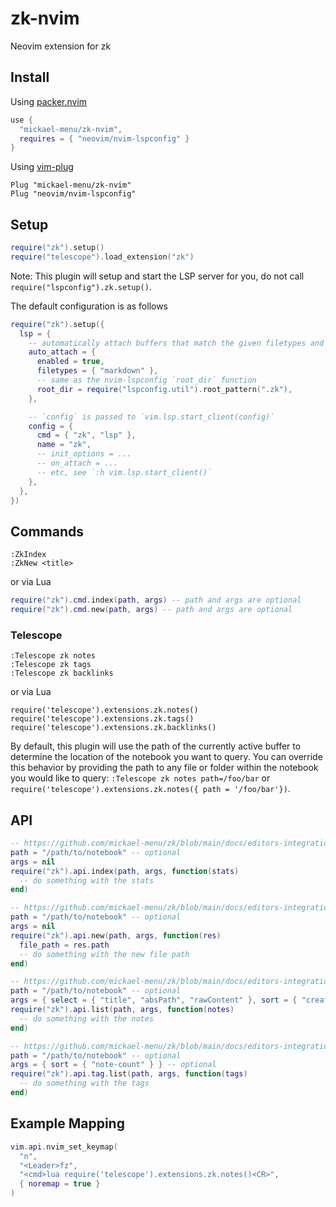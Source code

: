 # zk-nvim
Neovim extension for zk

## Install

Using [packer.nvim](https://github.com/wbthomason/packer.nvim)
```lua
use {
  "mickael-menu/zk-nvim",
  requires = { "neovim/nvim-lspconfig" }
}
```

Using [vim-plug](https://github.com/junegunn/vim-plug)
```viml
Plug "mickael-menu/zk-nvim"
Plug "neovim/nvim-lspconfig"
```

## Setup
```lua
require("zk").setup()
require("telescope").load_extension("zk")
```
Note: This plugin will setup and start the LSP server for you, do not call `require("lspconfig").zk.setup()`.

The default configuration is as follows
```lua
require("zk").setup({
  lsp = {
    -- automatically attach buffers that match the given filetypes and root_dir
    auto_attach = {
      enabled = true,
      filetypes = { "markdown" },
      -- same as the nvim-lspconfig `root_dir` function
      root_dir = require("lspconfig.util").root_pattern(".zk"),
    },

    -- `config` is passed to `vim.lsp.start_client(config)`
    config = {
      cmd = { "zk", "lsp" },
      name = "zk",
      -- init_options = ...
      -- on_attach = ...
      -- etc, see `:h vim.lsp.start_client()`
    },
  },
})
```

## Commands

```vim
:ZkIndex
:ZkNew <title>
```
or via Lua
```lua
require("zk").cmd.index(path, args) -- path and args are optional
require("zk").cmd.new(path, args) -- path and args are optional
```

### Telescope

```vim
:Telescope zk notes
:Telescope zk tags
:Telescope zk backlinks
```
or via Lua
```
require('telescope').extensions.zk.notes()
require('telescope').extensions.zk.tags()
require('telescope').extensions.zk.backlinks()
```
By default, this plugin will use the path of the currently active buffer to determine the location of the notebook you want to query.
You can override this behavior by providing the path to any file or folder within the notebook you would like to query: `:Telescope zk notes path=/foo/bar` or `require('telescope').extensions.zk.notes({ path = '/foo/bar'})`.

## API

```lua
-- https://github.com/mickael-menu/zk/blob/main/docs/editors-integration.md#zkindex
path = "/path/to/notebook" -- optional
args = nil
require("zk").api.index(path, args, function(stats)
  -- do something with the stats
end)
```

```lua
-- https://github.com/mickael-menu/zk/blob/main/docs/editors-integration.md#zknew
path = "/path/to/notebook" -- optional
args = nil
require("zk").api.new(path, args, function(res)
  file_path = res.path
  -- do something with the new file path
end)
```

```lua
-- https://github.com/mickael-menu/zk/blob/main/docs/editors-integration.md#zklist
path = "/path/to/notebook" -- optional
args = { select = { "title", "absPath", "rawContent" }, sort = { "created" } } -- `select` is required
require("zk").api.list(path, args, function(notes)
  -- do something with the notes
end)
```

```lua
-- https://github.com/mickael-menu/zk/blob/main/docs/editors-integration.md#zktaglist
path = "/path/to/notebook" -- optional
args = { sort = { "note-count" } } -- optional
require("zk").api.tag.list(path, args, function(tags)
  -- do something with the tags
end)
```

## Example Mapping
```lua
vim.api.nvim_set_keymap(
  "n",
  "<Leader>fz",
  "<cmd>lua require('telescope').extensions.zk.notes()<CR>",
  { noremap = true }
)
```
